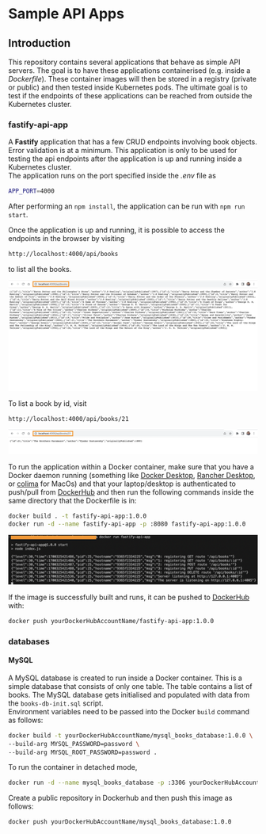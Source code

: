 # Sample API Apps
## Introduction    
This repository contains several applications that behave as simple API servers. The goal is to have these applications containerised (e.g. inside a _Dockerfile_). These container images will then be stored in a registry (private or public) and then tested inside Kubernetes pods. The ultimate goal is to test if the endpoints of these applications can be reached from outside the Kubernetes cluster.

### fastify-api-app
A **Fastify** application that has a few CRUD endpoints involving book objects. Error validation is at a minimum. This application is only to be used for testing the api endpoints after the application is up and running inside a Kubernetes cluster.   
The application runs on the port specified inside the _.env_ file as
```bash
APP_PORT=4000
```
After performing an `npm install`, the application can be run with `npm run start`.   

Once the application is up and running, it is possible to access the endpoints in the browser by visiting
```bash
http://localhost:4000/api/books
```
to list all the books.   

![All Books](public/assets/images/fastify-api-app-books-endpoint.png)   

To list a book by id, visit
```bash
http://localhost:4000/api/books/21
```
![Book by Id](public/assets/images/fastify-api-app-book-by-id-endpoint.png)   

To run the application within a Docker container, make sure that you have a Docker daemon running (something like [Docker Desktop](https://docs.docker.com/get-docker/), [Rancher Desktop](https://docs.rancherdesktop.io/), or [colima](https://github.com/abiosoft/colima#getting-started) for MacOs) and that your laptop/desktop is authenticated to push/pull from [DockerHub](https://hub.docker.com/) and then run the following commands inside the same directory that the Dockerfile is in:
```bash
docker build . -t fastify-api-app:1.0.0
docker run -d --name fastify-api-app -p :8080 fastify-api-app:1.0.0
```
![Docker Container Running](public/assets/images/docker-run-fastify-api-app.png)   

If the image is successfully built and runs, it can be pushed to [DockerHub](https://hub.docker.com/) with:
```bash
docker push yourDockerHubAccountName/fastify-api-app:1.0.0
```

### databases
#### MySQL
A MySQL database is created to run inside a Docker container. This is a simple database that consists of only one table. The table contains a list of books. The MySQL database gets initialised and populated with data from the `books-db-init.sql` script.   
Environment variables need to be passed into the Docker `build` command as follows:
```bash
docker build -t yourDockerHubAccountName/mysql_books_database:1.0.0 \ 
--build-arg MYSQL_PASSWORD=password \ 
--build-arg MYSQL_ROOT_PASSWORD=password .
```
To run the container in detached mode, 
```bash
docker run -d --name mysql_books_database -p :3306 yourDockerHubAccountName/mysql_books_database:1.0.0
```
Create a public repository in Dockerhub and then push this image as follows:
```bash
docker push yourDockerHubAccountName/mysql_books_database:1.0.0
```